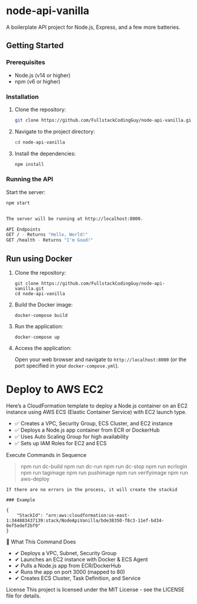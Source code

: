 # node-api-vanilla

A boilerplate API project for Node.js, Express, and a few more batteries.

## Getting Started

### Prerequisites

- Node.js (v14 or higher)
- npm (v6 or higher)

### Installation

1. Clone the repository:
    ```sh
    git clone https://github.com/FullstackCodingGuy/node-api-vanilla.git
    ```
2. Navigate to the project directory:
    ```sh
    cd node-api-vanilla
    ```
3. Install the dependencies:
    ```sh
    npm install
    ```

### Running the API

Start the server:
```sh
npm start


The server will be running at http://localhost:8000.

API Endpoints
GET / - Returns "Hello, World!"
GET /health - Returns "I'm Good!"
```


## Run using Docker

1. Clone the repository:

   ```
   git clone https://github.com/FullstackCodingGuy/node-api-vanilla.git
   cd node-api-vanilla
   ```

2. Build the Docker image:

   ```
   docker-compose build
   ```

3. Run the application:

   ```
   docker-compose up
   ```

4. Access the application:

   Open your web browser and navigate to `http://localhost:8000` (or the port specified in your `docker-compose.yml`).


# Deploy to AWS EC2

Here’s a CloudFormation template to deploy a Node.js container on an EC2 instance using AWS ECS (Elastic Container Service) with EC2 launch type.


- ✅ Creates a VPC, Security Group, ECS Cluster, and EC2 instance
- ✅ Deploys a Node.js app container from ECR or DockerHub
- ✅ Uses Auto Scaling Group for high availability
- ✅ Sets up IAM Roles for EC2 and ECS


Execute Commands in Sequence
> npm run dc-build 
> npm run dc-run
> npm run dc-stop
> npm run ecrlogin
> npm run tagimage
> npm run pushimage
> npm run verifyimage
> npm run aws-deploy

```
If there are no errors in the process, it will create the stackid

### Example

{
    "StackId": "arn:aws:cloudformation:us-east-1:344883437139:stack/NodeApiVanilla/bde38350-f8c3-11ef-bd34-0ef5edef2bf9"
}

```

🚀 What This Command Does

- ✔ Deploys a VPC, Subnet, Security Group
- ✔ Launches an EC2 instance with Docker & ECS Agent
- ✔ Pulls a Node.js app from ECR/DockerHub
- ✔ Runs the app on port 3000 (mapped to 80)
- ✔ Creates ECS Cluster, Task Definition, and Service

License
This project is licensed under the MIT License - see the LICENSE file for details.